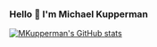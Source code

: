 ### Hello 👋 I'm Michael Kupperman

[![MKupperman's GitHub stats](https://github-readme-stats.vercel.app/api?username=MKupperman)](https://github.com/anuraghazra/github-readme-stats&count_private=true&show_icons=true&theme=onedark)

<!--
**MKupperman/MKupperman** is a ✨ _special_ ✨ repository because its `README.md` (this file) appears on your GitHub profile.

Here are some ideas to get you started:

- 🔭 I’m currently working on ...
- 🌱 I’m currently learning ...
- 👯 I’m looking to collaborate on ...
- 🤔 I’m looking for help with ...
- 💬 Ask me about ...
- 📫 How to reach me: ...
- 😄 Pronouns: ...
- ⚡ Fun fact: ...
-->

